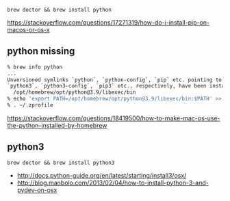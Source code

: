`brew doctor && brew install python`

https://stackoverflow.com/questions/17271319/how-do-i-install-pip-on-macos-or-os-x

## python missing

```bash
% brew info python
...
Unversioned symlinks `python`, `python-config`, `pip` etc. pointing to
`python3`, `python3-config`, `pip3` etc., respectively, have been installed into
  /opt/homebrew/opt/python@3.9/libexec/bin
% echo 'export PATH=/opt/homebrew/opt/python@3.9/libexec/bin:$PATH' >> ~/.zprofile
% . ~/.zprofile
```

https://stackoverflow.com/questions/18419500/how-to-make-mac-os-use-the-python-installed-by-homebrew

## python3

`brew doctor && brew install python3`

- http://docs.python-guide.org/en/latest/starting/install3/osx/
- http://blog.manbolo.com/2013/02/04/how-to-install-python-3-and-pydev-on-osx
